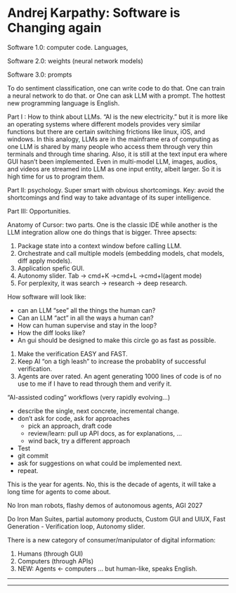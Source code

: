 # Andrej Karpathy: Software is Changing again

Software 1.0:  computer code.  Languages, 

Software 2.0: weights (neural network models)

Software 3.0:  prompts

To do sentiment classification, one can write code to do that.  One can train a neural network to do that.  or One can ask LLM with a prompt.  The hottest new programming language is English.

Part I : How to think about LLMs.  “AI is the new electricity.”  but it is more like an operating systems where different models provides very similar functions but there are certain switching frictions like linux, iOS, and windows.  In this analogy, LLMs are in the mainframe era of computing as one LLM is shared by many people who access them through very thin terminals and through time sharing.  Also, it is still at the text input era where GUI hasn’t been implemented.  Even in multi-model LLM, images, audios, and videos are streamed into LLM as one input entity, albeit larger.  So it is high time for us to program them.

Part II: psychology.  Super smart with obvious shortcomings.  Key: avoid the shortcomings and find way to take advantage of its super intelligence.

Part III: Opportunities.

Anatomy of Cursor:  two parts.  One is the classic IDE while another is the LLM integration allow one do things that is bigger.  Three apsects:

1. Package state into a context window before calling LLM.
2. Orchestrate and call multiple models (embedding models, chat models, diff apply models).
3. Application spefic GUI.
4. Autonomy slider.  Tab → cmd+K →cmd+L →cmd+I(agent mode)
5. For perplexity, it was search → research → deep research.

How software will look like:  

- can an LLM “see” all the things the human can?
- Can an LLM “act” in all the ways a human can?
- How can human supervise and stay in the loop?
- How the diff looks like?
- An gui should be designed to make this circle go as fast as possible.
1. Make the verification EASY and FAST.  
2. Keep AI “on a tigh leash” to increase the probablity of successful verification.
3. Agents are over rated.  An agent generating 1000 lines of code is of no use to me if I have to read through them and verify it.

“AI-assisted coding” workflows (very rapidly evolving…)

- describe the single, next concrete, incremental change.
- don’t ask for code, ask for approaches
    - pick an approach, draft code
    - review/learn: pull up API docs, as for explanations, …
    - wind back, try a different approach
- Test
- git commit
- ask for suggestions on what could be implemented next.
- repeat.

This is the year for agents.  No, this is the decade of agents, it will take a long time for agents to come about.  

No Iron man robots, flashy demos of autonomous agents, AGI 2027

Do Iron Man Suites, partial automony products, Custom GUI and UIUX, Fast Generation - Verification loop, Autonomy slider.

There is a new category of consumer/manipulator of digital information:

1. Humans (through GUI)
2. Computers (through APIs)
3. NEW: Agents ← computers … but human-like, speaks English.

---

---